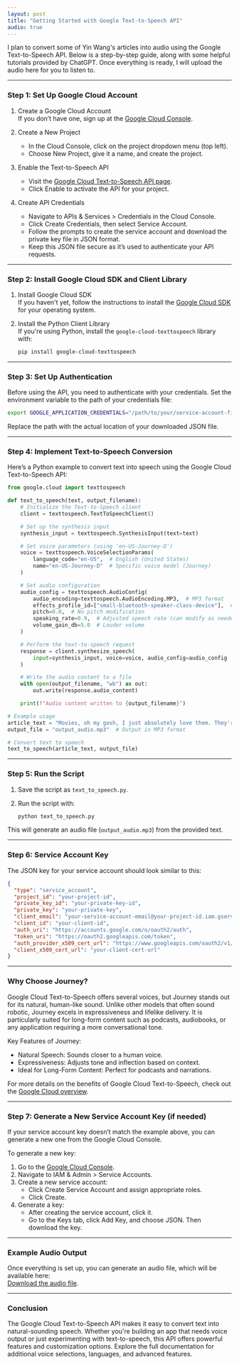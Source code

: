 ```yaml
---
layout: post  
title: "Getting Started with Google Text-to-Speech API"  
audio: true
---
```


I plan to convert some of Yin Wang's articles into audio using the Google Text-to-Speech API. Below is a step-by-step guide, along with some helpful tutorials provided by ChatGPT. Once everything is ready, I will upload the audio here for you to listen to.

---

### Step 1: Set Up Google Cloud Account

1. Create a Google Cloud Account  
   If you don’t have one, sign up at the [Google Cloud Console](https://console.cloud.google.com/).

2. Create a New Project  
   - In the Cloud Console, click on the project dropdown menu (top left).
   - Choose New Project, give it a name, and create the project.

3. Enable the Text-to-Speech API  
   - Visit the [Google Cloud Text-to-Speech API page](https://cloud.google.com/text-to-speech).
   - Click Enable to activate the API for your project.

4. Create API Credentials  
   - Navigate to APIs & Services > Credentials in the Cloud Console.
   - Click Create Credentials, then select Service Account.
   - Follow the prompts to create the service account and download the private key file in JSON format.  
   - Keep this JSON file secure as it’s used to authenticate your API requests.

---

### Step 2: Install Google Cloud SDK and Client Library

1. Install Google Cloud SDK  
   If you haven't yet, follow the instructions to install the [Google Cloud SDK](https://cloud.google.com/sdk/docs/install) for your operating system.

2. Install the Python Client Library  
   If you're using Python, install the `google-cloud-texttospeech` library with:

   ```bash
   pip install google-cloud-texttospeech
   ```

---

### Step 3: Set Up Authentication

Before using the API, you need to authenticate with your credentials. Set the environment variable to the path of your credentials file:

```bash
export GOOGLE_APPLICATION_CREDENTIALS="/path/to/your/service-account-file.json"
```

Replace the path with the actual location of your downloaded JSON file.

---

### Step 4: Implement Text-to-Speech Conversion

Here’s a Python example to convert text into speech using the Google Cloud Text-to-Speech API:

```python
from google.cloud import texttospeech

def text_to_speech(text, output_filename):
    # Initialize the Text-to-Speech client
    client = texttospeech.TextToSpeechClient()

    # Set up the synthesis input
    synthesis_input = texttospeech.SynthesisInput(text=text)

    # Set voice parameters (using 'en-US-Journey-D')
    voice = texttospeech.VoiceSelectionParams(
        language_code="en-US",  # English (United States)
        name="en-US-Journey-D"  # Specific voice model (Journey)
    )

    # Set audio configuration
    audio_config = texttospeech.AudioConfig(
        audio_encoding=texttospeech.AudioEncoding.MP3,  # MP3 format
        effects_profile_id=["small-bluetooth-speaker-class-device"],  # Optimized for Bluetooth speakers
        pitch=0.0,  # No pitch modification
        speaking_rate=0.9,  # Adjusted speech rate (can modify as needed)
        volume_gain_db=5.0  # Louder volume
    )

    # Perform the text-to-speech request
    response = client.synthesize_speech(
        input=synthesis_input, voice=voice, audio_config=audio_config
    )

    # Write the audio content to a file
    with open(output_filename, "wb") as out:
        out.write(response.audio_content)

    print(f"Audio content written to {output_filename}")

# Example usage
article_text = "Movies, oh my gosh, I just absolutely love them. They're like time machines taking you to different worlds and landscapes, and I just can't get enough of it."
output_file = "output_audio.mp3"  # Output in MP3 format

# Convert text to speech
text_to_speech(article_text, output_file)
```

---

### Step 5: Run the Script

1. Save the script as `text_to_speech.py`.
2. Run the script with:

   ```bash
   python text_to_speech.py
   ```

This will generate an audio file (`output_audio.mp3`) from the provided text.

---

### Step 6: Service Account Key

The JSON key for your service account should look similar to this:

```json
{
  "type": "service_account",
  "project_id": "your-project-id",
  "private_key_id": "your-private-key-id",
  "private_key": "your-private-key",
  "client_email": "your-service-account-email@your-project-id.iam.gserviceaccount.com",
  "client_id": "your-client-id",
  "auth_uri": "https://accounts.google.com/o/oauth2/auth",
  "token_uri": "https://oauth2.googleapis.com/token",
  "auth_provider_x509_cert_url": "https://www.googleapis.com/oauth2/v1/certs",
  "client_x509_cert_url": "your-client-cert-url"
}
```

---

### Why Choose Journey?

Google Cloud Text-to-Speech offers several voices, but Journey stands out for its natural, human-like sound. Unlike other models that often sound robotic, Journey excels in expressiveness and lifelike delivery. It is particularly suited for long-form content such as podcasts, audiobooks, or any application requiring a more conversational tone.

Key Features of Journey:
- Natural Speech: Sounds closer to a human voice.
- Expressiveness: Adjusts tone and inflection based on context.
- Ideal for Long-Form Content: Perfect for podcasts and narrations.

For more details on the benefits of Google Cloud Text-to-Speech, check out the [Google Cloud overview](https://cloud.google.com/text-to-speech#benefits).

---

### Step 7: Generate a New Service Account Key (if needed)

If your service account key doesn’t match the example above, you can generate a new one from the Google Cloud Console.

To generate a new key:
1. Go to the [Google Cloud Console](https://console.cloud.google.com/).
2. Navigate to IAM & Admin > Service Accounts.
3. Create a new service account:
   - Click Create Service Account and assign appropriate roles.
   - Click Create.
4. Generate a key:
   - After creating the service account, click it.
   - Go to the Keys tab, click Add Key, and choose JSON. Then download the key.

---

### Example Audio Output

Once everything is set up, you can generate an audio file, which will be available here:  
[Download the audio file](./assets/audios/output-audio.mp3).

---

### Conclusion

The Google Cloud Text-to-Speech API makes it easy to convert text into natural-sounding speech. Whether you're building an app that needs voice output or just experimenting with text-to-speech, this API offers powerful features and customization options. Explore the full documentation for additional voice selections, languages, and advanced features.

